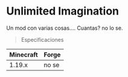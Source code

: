 # Unlimited Imagination
Un mod con varias cosas.... Cuantas? no lo se.

> Especificaciones

| Minecraft | Forge |
|-----------|-------|
|   1.19.x  | no se |